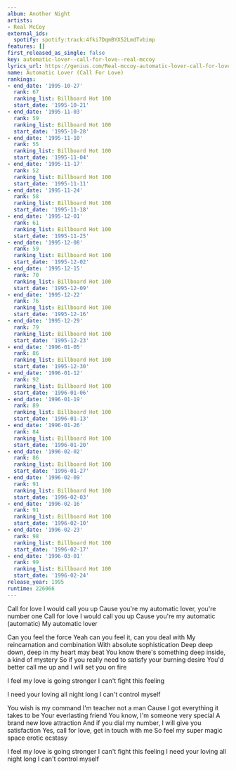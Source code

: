 ```yaml
---
album: Another Night
artists:
- Real McCoy
external_ids:
  spotify: spotify:track:4fki7DqmBYX52LmdTvbimp
features: []
first_released_as_single: false
key: automatic-lover--call-for-love--real-mccoy
lyrics_url: https://genius.com/Real-mccoy-automatic-lover-call-for-love-lyrics
name: Automatic Lover (Call For Love)
rankings:
- end_date: '1995-10-27'
  rank: 67
  ranking_list: Billboard Hot 100
  start_date: '1995-10-21'
- end_date: '1995-11-03'
  rank: 59
  ranking_list: Billboard Hot 100
  start_date: '1995-10-28'
- end_date: '1995-11-10'
  rank: 55
  ranking_list: Billboard Hot 100
  start_date: '1995-11-04'
- end_date: '1995-11-17'
  rank: 52
  ranking_list: Billboard Hot 100
  start_date: '1995-11-11'
- end_date: '1995-11-24'
  rank: 58
  ranking_list: Billboard Hot 100
  start_date: '1995-11-18'
- end_date: '1995-12-01'
  rank: 61
  ranking_list: Billboard Hot 100
  start_date: '1995-11-25'
- end_date: '1995-12-08'
  rank: 59
  ranking_list: Billboard Hot 100
  start_date: '1995-12-02'
- end_date: '1995-12-15'
  rank: 70
  ranking_list: Billboard Hot 100
  start_date: '1995-12-09'
- end_date: '1995-12-22'
  rank: 76
  ranking_list: Billboard Hot 100
  start_date: '1995-12-16'
- end_date: '1995-12-29'
  rank: 79
  ranking_list: Billboard Hot 100
  start_date: '1995-12-23'
- end_date: '1996-01-05'
  rank: 86
  ranking_list: Billboard Hot 100
  start_date: '1995-12-30'
- end_date: '1996-01-12'
  rank: 92
  ranking_list: Billboard Hot 100
  start_date: '1996-01-06'
- end_date: '1996-01-19'
  rank: 89
  ranking_list: Billboard Hot 100
  start_date: '1996-01-13'
- end_date: '1996-01-26'
  rank: 84
  ranking_list: Billboard Hot 100
  start_date: '1996-01-20'
- end_date: '1996-02-02'
  rank: 86
  ranking_list: Billboard Hot 100
  start_date: '1996-01-27'
- end_date: '1996-02-09'
  rank: 91
  ranking_list: Billboard Hot 100
  start_date: '1996-02-03'
- end_date: '1996-02-16'
  rank: 91
  ranking_list: Billboard Hot 100
  start_date: '1996-02-10'
- end_date: '1996-02-23'
  rank: 98
  ranking_list: Billboard Hot 100
  start_date: '1996-02-17'
- end_date: '1996-03-01'
  rank: 99
  ranking_list: Billboard Hot 100
  start_date: '1996-02-24'
release_year: 1995
runtime: 226066
---
```

Call for love
I would call you up
Cause you're my automatic lover, you're number one
Call for love
I would call you up
Cause you're my automatic (automatic)
My automatic lover

Can you feel the force
Yeah can you feel it, can you deal with
My reincarnation and combination
With absolute sophistication
Deep deep down, deep in my heart may beat
You know there's something deep inside, a kind of mystery
So if you really need to satisfy your burning desire
You'd better call me up and I will set you on fire

I feel my love is going stronger
I can't fight this feeling

I need your loving all night long
I can't control myself

You wish is my command
I'm teacher not a man
Cause I got everything it takes to be
Your everlasting friend
You know, I'm someone very special
A brand new love attraction
And if you dial my number, I will give you satisfaction
Yes, call for love, get in touch with me
So feel my super magic space erotic ecstasy

I feel my love is going stronger
I can't fight this feeling
I need your loving all night long
I can't control myself
